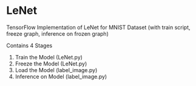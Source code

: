 # LeNet
TensorFlow Implementation of LeNet for MNIST Dataset (with train script, freeze graph, inference on frozen graph)


Contains 4 Stages

1. Train the Model (LeNet.py)
2. Freeze the Model (LeNet.py)
3. Load the Model (label_image.py)
4. Inference on Model (label_image.py)
